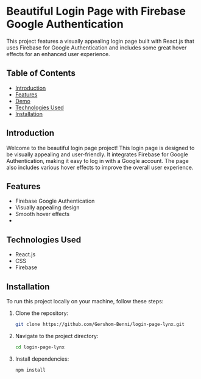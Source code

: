 # Beautiful Login Page with Firebase Google Authentication

This project features a visually appealing login page built with React.js that uses Firebase for Google Authentication and includes some great hover effects for an enhanced user experience.

## Table of Contents

- [Introduction](#introduction)
- [Features](#features)
- [Demo](#demo)
- [Technologies Used](#technologies-used)
- [Installation](#installation)

## Introduction

Welcome to the beautiful login page project! This login page is designed to be visually appealing and user-friendly. It integrates Firebase for Google Authentication, making it easy to log in with a Google account. The page also includes various hover effects to improve the overall user experience.

## Features

- Firebase Google Authentication
- Visually appealing design
- Smooth hover effects
- 
## Technologies Used

- React.js
- CSS
- Firebase

## Installation

To run this project locally on your machine, follow these steps:

1. Clone the repository:
    ```sh
    git clone https://github.com/Gershom-Benni/login-page-lynx.git
    ```
2. Navigate to the project directory:
    ```sh
    cd login-page-lynx
    ```
3. Install dependencies:
    ```sh
    npm install
    ```

